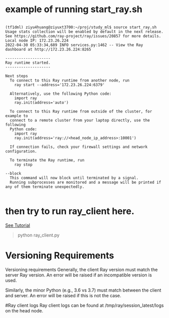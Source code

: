 
# example of running start_ray.sh 

```shell

(tf1dml) ziyu4huang@ziyuxt3700:~/proj/study_ml$ source start_ray.sh
Usage stats collection will be enabled by default in the next release. See https://github.com/ray-project/ray/issues/20857 for more details.
Local node IP: 172.23.26.224
2022-04-30 05:33:34,689 INFO services.py:1462 -- View the Ray dashboard at http://172.23.26.224:8265

--------------------
Ray runtime started.
--------------------

Next steps
  To connect to this Ray runtime from another node, run
    ray start --address='172.23.26.224:6379'

  Alternatively, use the following Python code:
    import ray
    ray.init(address='auto')

  To connect to this Ray runtime from outside of the cluster, for example to
  connect to a remote cluster from your laptop directly, use the following
  Python code:
    import ray
    ray.init(address='ray://<head_node_ip_address>:10001')

  If connection fails, check your firewall settings and network configuration.

  To terminate the Ray runtime, run
    ray stop

--block
  This command will now block until terminated by a signal.
  Running subprocesses are monitored and a message will be printed if any of them terminate unexpectedly.


```

# then try to run ray_client here.

[See Tutorial](https://docs.ray.io/en/latest/cluster/ray-client.html#ray-client)

> python ray_client.py

# Versioning Requirements

Versioning requirements
Generally, the client Ray version must match the server Ray version. 
An error will be raised if an incompatible version is used.

Similarly, the minor Python (e.g., 3.6 vs 3.7) must match between the client and server. 
An error will be raised if this is not the case.

#Ray client logs
Ray client logs can be found at /tmp/ray/session_latest/logs on the head node.


